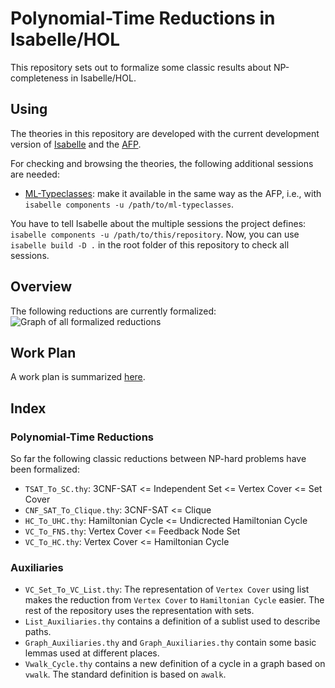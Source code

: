 # Polynomial-Time Reductions in Isabelle/HOL
This repository sets out to formalize some classic results about NP-completeness in Isabelle/HOL.

## Using

The theories in this repository are developed with the current development version of [Isabelle](https://isabelle.in.tum.de) and the [AFP](https://www.isa-afp.org/download/).

For checking and browsing the theories, the following additional sessions are needed:
- [ML-Typeclasses](https://github.com/kappelmann/ml-typeclasses-isabelle): make it available in the same way as the AFP, i.e., with `isabelle components -u /path/to/ml-typeclasses`.

You have to tell Isabelle about the multiple sessions the project defines: `isabelle components -u /path/to/this/repository`.
Now, you can use `isabelle build -D .` in the root folder of this repository to check all sessions.

## Overview
The following reductions are currently formalized:
![Graph of all formalized reductions](doc/reductions.png)

## Work Plan
A work plan is summarized [here](doc/PLAN.md).

## Index
### Polynomial-Time Reductions
So far the following classic reductions between NP-hard problems have been formalized:
- `TSAT_To_SC.thy`: 3CNF-SAT <= Independent Set <= Vertex Cover <= Set Cover
- `CNF_SAT_To_Clique.thy`: 3CNF-SAT <= Clique
- `HC_To_UHC.thy`: Hamiltonian Cycle <= Undicrected Hamiltonian Cycle
- `VC_To_FNS.thy`: Vertex Cover <= Feedback Node Set
- `VC_To_HC.thy`: Vertex Cover <= Hamiltonian Cycle

### Auxiliaries
- `VC_Set_To_VC_List.thy`: The representation of `Vertex Cover` using list makes the reduction from `Vertex Cover` to
  `Hamiltonian Cycle` easier. The rest of the repository uses the representation with sets.
- `List_Auxiliaries.thy` contains a definition of a sublist used to describe paths.
- `Graph_Auxiliaries.thy` and `Graph_Auxiliaries.thy` contain some basic lemmas used at different places.
- `Vwalk_Cycle.thy` contains a new definition of a cycle in a graph based on `vwalk`.
   The standard definition is based on `awalk`.


